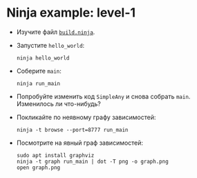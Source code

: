 # Ninja example: level-1

* Изучите файл [`build.ninja`](./build.ninja).
* Запустите `hello_world`:

  ```shell
  ninja hello_world
  ```

* Соберите `main`:

  ```shell
  ninja run_main
  ```

* Попробуйте изменить код `SimpleAny` и снова собрать `main`. 
  Изменилось ли что-нибудь?
* Покликайте по неявному графу зависимостей:

  ```shell
  ninja -t browse --port=8777 run_main
  ```

* Посмотрите на явный граф зависимостей:

  ```shell
  sudo apt install graphviz
  ninja -t graph run_main | dot -T png -o graph.png
  open graph.png
  ```
